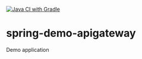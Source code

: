 [![Java CI with Gradle](https://github.com/vshago/spring-demo-apigateway/actions/workflows/gradle.yml/badge.svg)](https://github.com/vshago/spring-demo-apigateway/actions/workflows/gradle.yml)
# spring-demo-apigateway
Demo application